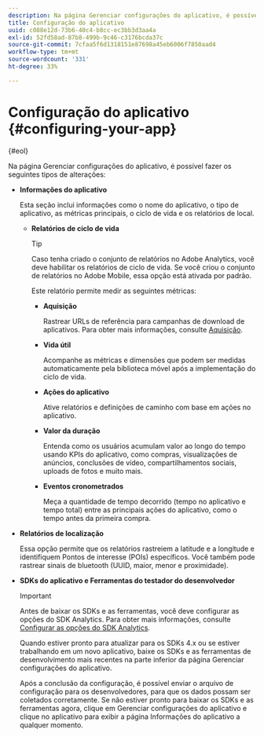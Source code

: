 ```yaml
---
description: Na página Gerenciar configurações do aplicativo, é possível fazer os seguintes tipos de alterações
title: Configuração do aplicativo
uuid: c088e12d-73b6-40c4-b8cc-ec3bb3d3aa4a
exl-id: 52fd58ad-87b8-499b-9c46-c3176bcda37c
source-git-commit: 7cfaa5f6d1318151e87698a45eb6006f7850aad4
workflow-type: tm+mt
source-wordcount: '331'
ht-degree: 33%

---
```


# Configuração do aplicativo {#configuring-your-app}

{#eol}

Na página Gerenciar configurações do aplicativo, é possível fazer os seguintes tipos de alterações:

* **Informações do aplicativo**

   Esta seção inclui informações como o nome do aplicativo, o tipo de aplicativo, as métricas principais, o ciclo de vida e os relatórios de local.

   * **Relatórios de ciclo de vida**

      >[!TIP]
      >
      >Caso tenha criado o conjunto de relatórios no Adobe Analytics, você deve habilitar os relatórios de ciclo de vida. Se você criou o conjunto de relatórios no Adobe Mobile, essa opção está ativada por padrão.

      Este relatório permite medir as seguintes métricas:

      * **Aquisição**

         Rastrear URLs de referência para campanhas de download de aplicativos. Para obter mais informações, consulte [Aquisição](/help/using/acquisition-main/acquisition-main.md).

      * **Vida útil**

         Acompanhe as métricas e dimensões que podem ser medidas automaticamente pela biblioteca móvel após a implementação do ciclo de vida.

      * **Ações do aplicativo**

         Ative relatórios e definições de caminho com base em ações no aplicativo.

      * **Valor da duração**

         Entenda como os usuários acumulam valor ao longo do tempo usando KPIs do aplicativo, como compras, visualizações de anúncios, conclusões de vídeo, compartilhamentos sociais, uploads de fotos e muito mais.

      * **Eventos cronometrados**

         Meça a quantidade de tempo decorrido (tempo no aplicativo e tempo total) entre as principais ações do aplicativo, como o tempo antes da primeira compra.

* **Relatórios de localização**

   Essa opção permite que os relatórios rastreiem a latitude e a longitude e identifiquem Pontos de interesse (POIs) específicos. Você também pode rastrear sinais de bluetooth (UUID, maior, menor e proximidade).

* **SDKs do aplicativo e Ferramentas do testador do desenvolvedor**

   >[!IMPORTANT]
   >
   >Antes de baixar os SDKs e as ferramentas, você deve configurar as opções do SDK Analytics. Para obter mais informações, consulte [Configurar as opções do SDK Analytics](/help/using/c-manage-app-settings/c-mob-confg-app/t-config-analytics/t-config-analytics.md).

   Quando estiver pronto para atualizar para os SDKs 4.x ou se estiver trabalhando em um novo aplicativo, baixe os SDKs e as ferramentas de desenvolvimento mais recentes na parte inferior da página Gerenciar configurações do aplicativo.

   Após a conclusão da configuração, é possível enviar o arquivo de configuração para os desenvolvedores, para que os dados possam ser coletados corretamente. Se não estiver pronto para baixar os SDKs e as ferramentas agora, clique em Gerenciar configurações do aplicativo e clique no aplicativo para exibir a página Informações do aplicativo a qualquer momento.
